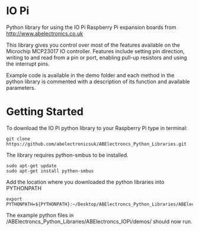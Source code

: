IO Pi
=====

Python library for using the IO Pi Raspberry Pi expansion boards from http://www.abelectronics.co.uk

This library gives you control over most of the features available on the Microchip MCP23017 IO controller.  Features include setting pin direction, writing to and read from a pin or port,  enabling pull-up resistors and using the interrupt pins.

Example code is available in the demo folder and each method in the python library is commented with a description of its function and available parameters.


Getting Started
=====

To download the IO Pi python library to your Raspberry Pi type in terminal:

```
git clone https://github.com/abelectronicsuk/ABElectroncs_Python_Libraries.git
```

The library requires python-smbus to be installed.
```
sudo apt-get update
sudo apt-get install python-smbus
```

Add the location where you downloaded the python libraries into PYTHONPATH

```
export PYTHONPATH=${PYTHONPATH}:~/Desktop/ABElectroncs_Python_Libraries/ABElectroncs_IOPi/
```

The example python files in /ABElectroncs_Python_Libraries/ABElectroncs_IOPi/demos/ should now run.